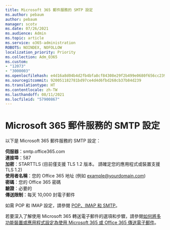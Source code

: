 ```yaml
---
title: Microsoft 365 郵件服務的 SMTP 設定
ms.author: pebaum
author: pebaum
manager: scotv
ms.date: 07/26/2021
ms.audience: Admin
ms.topic: article
ms.service: o365-administration
ROBOTS: NOINDEX, NOFOLLOW
localization_priority: Priority
ms.collection: Adm_O365
ms.custom:
- "12073"
- "3000003"
ms.openlocfilehash: e4d16a8d04b4d2fb4bfa8cf84308e29f2b499e0680f656cc239411d06e5b077c
ms.sourcegitcommit: 920051182781bd97ce4d4d6fbd268cb37b84d239
ms.translationtype: HT
ms.contentlocale: zh-TW
ms.lasthandoff: 08/11/2021
ms.locfileid: "57900867"
---
```

# <a name="smtp-settings-for-the-microsoft-365-mail-service"></a>Microsoft 365 郵件服務的 SMTP 設定

以下是 Microsoft 365 郵件服務的 SMTP 設定：

**伺服器**：smtp.office365.com </br>
**連接埠**：587 </br>
**加密**：STARTTLS (目前僅支援 TLS 1.2 版本。 請確定您的應用程式或裝置支援 TLS 1.2) </br>
**使用者名稱**：您的 Office 365 地址 (例如 example@yourdomain.com) </br>
**密碼**：您的 Office 365 密碼 </br>
**驗證**：必要的 </br>
**傳送限制**：每天 10,000 封電子郵件 </br>

如需 POP 和 IMAP 設定，請參閱 [POP、IMAP 和 SMTP](https://support.microsoft.com/office/pop-imap-and-smtp-settings-8361e398-8af4-4e97-b147-6c6c4ac95353)。
 
若要深入了解使用 Microsoft 365 轉送電子郵件的選項和步驟，請參閱[如何將多功能裝置或應用程式設定為使用 Microsoft 365 或 Office 365 傳送電子郵件](https://docs.microsoft.com/exchange/mail-flow-best-practices/how-to-set-up-a-multifunction-device-or-application-to-send-email-using-microsoft-365-or-office-365)。